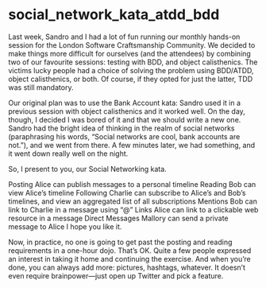 # social_network_kata_atdd_bdd
Last week, Sandro and I had a lot of fun running our monthly hands-on session for the London Software Craftsmanship Community. We decided to make things more difficult for ourselves (and the attendees) by combining two of our favourite sessions: testing with BDD, and object calisthenics. The victims lucky people had a choice of solving the problem using BDD/ATDD, object calisthenics, or both. Of course, if they opted for just the latter, TDD was still mandatory.

Our original plan was to use the Bank Account kata: Sandro used it in a previous session with object calisthenics and it worked well. On the day, though, I decided I was bored of it and that we should write a new one. Sandro had the bright idea of thinking in the realm of social networks (paraphrasing his words, “Social networks are cool, bank accounts are not.”), and we went from there. A few minutes later, we had something, and it went down really well on the night.

So, I present to you, our Social Networking kata.

Posting
Alice can publish messages to a personal timeline
Reading
Bob can view Alice’s timeline
Following
Charlie can subscribe to Alice’s and Bob’s timelines, and view an aggregated list of all subscriptions
Mentions
Bob can link to Charlie in a message using “@”
Links
Alice can link to a clickable web resource in a message
Direct Messages
Mallory can send a private message to Alice
I hope you like it.

Now, in practice, no one is going to get past the posting and reading requirements in a one-hour dojo. That’s OK. Quite a few people expressed an interest in taking it home and continuing the exercise. And when you’re done, you can always add more: pictures, hashtags, whatever. It doesn’t even require brainpower—just open up Twitter and pick a feature.
